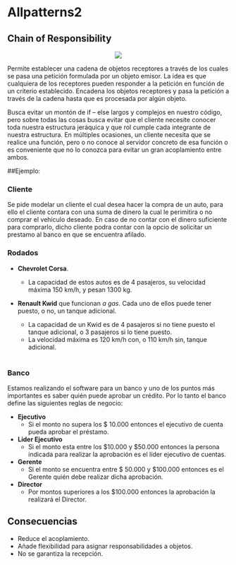 # Allpatterns2

## Chain of Responsibility

<div align="center"><img src="https://lh6.googleusercontent.com/-3NnctckTzla7TA0IA8Be-AbBu0GJLNWMAyNV8DTowXkvpIxOtGh7vp2DXuYvgzVY0Xg1HE_e-R23dmur2jU0OADeQGrc48oI4xHxlCuJlFrfxvll1M"></div>

Permite establecer una cadena de objetos receptores a través de los cuales se pasa una petición formulada por un objeto
emisor. La idea es que cualquiera de los receptores pueden responder a la petición en función de un criterio establecido.
Encadena los objetos receptores y pasa la petición a través de la cadena hasta que es procesada por algún objeto.

Busca evitar un montón de if – else largos y complejos en nuestro código, pero sobre todas las cosas busca evitar que 
el cliente necesite conocer toda nuestra estructura jeráquica y que rol cumple cada integrante de nuestra estructura.
En múltiples ocasiones, un cliente necesita que se realice una función, pero o no conoce al servidor concreto de esa 
función o es conveniente que no lo conozca para evitar un gran acoplamiento entre ambos.


##Ejemplo:

### Cliente
Se pide modelar un cliente el cual desea hacer la compra de un auto, para ello el cliente contara con una suma de dinero la cual  le perimitira o no comprar el vehiculo deseado. 
En caso de no contar con el dinero suficiente para comprarlo, dicho cliente podra contar con la opcio de solicitar un prestamo al banco en que se encuentra afilado.


### Rodados

- **Chevrolet Corsa**. <br>
  - La capacidad de estos autos es de 4 pasajeros, su velocidad máxima 150 km/h, y pesan 1300 kg. <br>

- **Renault Kwid** que funcionan _a gas_. 
  Cada uno de ellos puede tener puesto, o no, un tanque adicional. 
  - La capacidad de un Kwid es de 4 pasajeros si no tiene puesto el tanque adicional, o 3 pasajeros si lo tiene puesto.
  - La velocidad máxima es 120 km/h con, o 110 km/h sin, tanque adicional.
   <br>


### Banco

Estamos realizando el software para un banco y uno de los puntos más importantes es saber quién puede aprobar un crédito. Por lo tanto el banco define las siguientes reglas de negocio:

- **Ejecutivo**
  - Si el monto no supera los $ 10.000 entonces el ejecutivo de cuenta pueda aprobar el préstamo.
- **Lider Ejecutivo**
  - Si el monto esta entre los $10.000 y $50.000 entonces la persona indicada para realizar la aprobación es el líder ejecutivo de cuentas.
- **Gerente**
  - Si el monto se encuentra entre $ 50.000 y $100.000 entonces es el Gerente quién debe realizar dicha aprobación.
- **Director**
  - Por montos superiores a los $100.000 entonces la aprobación la realizará el Director.
  
 ## Consecuencias
 
 - Reduce el acoplamiento.
 - Añade flexibilidad para asignar responsabilidades a objetos.
 - No se garantiza la recepción.

